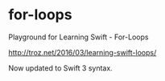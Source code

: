 # for-loops

Playground for Learning Swift - For-Loops

http://troz.net/2016/03/learning-swift-loops/

Now updated to Swift 3 syntax.